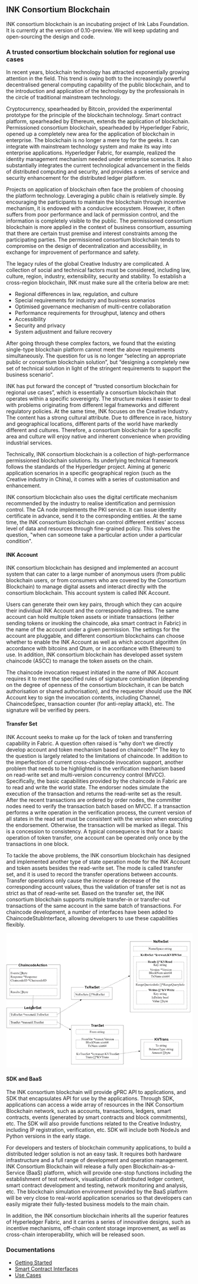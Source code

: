 ## INK Consortium Blockchain

INK consortium blockchain is an incubating project of Ink Labs Foundation. It is currently at the version of 0.10-preview. We will keep updating and open-sourcing the design and code.

### A trusted consortium blockchain solution for regional use cases

In recent years, blockchain technology has attracted exponentially growing attention in the field. This trend is owing both to the increasingly powerful decentralised general computing capability of the public blockchain, and to the introduction and application of the technology by the professionals in the circle of traditional mainstream technology.

Cryptocurrency, spearheaded by Bitcoin, provided the experimental prototype for the principle of the blockchain technology. Smart contract platform, spearheaded by Ethereum, extends the application of blockchain. Permissioned consortium blockchain, spearheaded by Hyperledger Fabric, opened up a completely new area for the application of blockchain in enterprise. The blockchain is no longer a mere toy for the geeks. It can integrate with mainstream technology system and make its way into enterprise applications. Hyperledger Fabric, for example, realized the identity management mechanism needed under enterprise scenarios. It also substantially integrates the current technological advancement in the fields of distributed computing and security, and provides a series of service and security enhancement for the distributed ledger platform.

Projects on application of blockchain often face the problem of choosing the platform technology. Leveraging a public chain is relatively simple. By encouraging the participants to maintain the blockchain through incentive mechanism, it is endowed with a conducive ecosystem. However, it often suffers from poor performance and lack of permission control, and the information is completely visible to the public. The permissioned consortium blockchain is more applied in the context of business consortium, assuming that there are certain trust premise and interest constraints among the participating parties. The permissioned consortium blockchain tends to compromise on the design of decentralization and accessibility, in exchange for improvement of performance and safety.

The legacy rules of the global Creative Industry are complicated. A collection of social and technical factors must be considered, including law, culture, region, industry, extensibility, security and stability. To establish a cross-region blockchain, INK must make sure all the criteria below are met:

* Regional differences in law, regulation, and culture
* Special requirements for industry and business scenarios
* Optimised governance mechanism of multi-centre collaboration
* Performance requirements for throughput, latency and others
* Accessibility
* Security and privacy
* System adjustment and failure recovery

After going through these complex factors, we found that the existing single-type blockchain platform cannot meet the above requirements simultaneously. The question for us is no longer “selecting an appropriate public or consortium blockchain solution”, but “designing a completely new set of technical solution in light of the stringent requirements to support the business scenario”.

INK has put forward the concept of “trusted consortium blockchain for regional use cases”, which is essentially a consortium blockchain that operates within a specific sovereignty. The structure makes it easier to deal with problems originating from different legal frameworks and different regulatory policies. At the same time, INK focuses on the Creative Industry. The content has a strong cultural attribute. Due to difference in race, history and geographical locations, different parts of the world have markedly different and cultures. Therefore, a consortium blockchain for a specific area and culture will enjoy native and inherent convenience when providing industrial services.

Technically, INK consortium blockchain is a collection of high-performance permissioned blockchain solutions. Its underlying technical framework follows the standards of the Hyperledger project. Aiming at generic application scenarios in a specific geographical region (such as the Creative industry in China), it comes with a series of customisation and enhancement.

INK consortium blockchain also uses the digital certificate mechanism recommended by the industry to realise identification and permission control. The CA node implements the PKI service. It can issue identity certificate in advance, send it to the corresponding entities. At the same time, the INK consortium blockchain can control different entities’ access level of data and resources through fine-grained policy. This solves the question, "when can someone take a particular action under a particular condition".

#### INK Account

INK consortium blockchain has designed and implemented an account system that can cater to a large number of anonymous users (from public blockchain users, or from consumers who are covered by the Consortium Blockchain) to manage digital assets and interact directly with the consortium blockchain. This account system is called INK Account.

Users can generate their own key pairs, through which they can acquire their individual INK Account and the corresponding address. The same account can hold multiple token assets or initiate transactions (either sending tokens or invoking the chaincode, aka smart contract in Fabric) in the name of the account under a given permission. The settings for the account are pluggable, and different consortium blockchains can choose whether to enable the INK Account as well as which account algorithm (in accordance with bitcoins and Qtum, or in accordance with Ethereum) to use. In addition, INK consortium blockchain has developed asset system chaincode (ASCC) to manage the token assets on the chain.

The chaincode invocation request initiated in the name of INK Account requires it to meet the specified rules of signature combination (depending on the degree of openness of the consortium blockchain, it can be batch authorisation or shared authorisation), and the requester should use the INK Account key to sign the invocation contents, including Channel, ChaincodeSpec, transaction counter (for anti-replay attack), etc. The signature will be verified by peers.

#### Transfer Set

INK Account seeks to make up for the lack of token and transferring capability in Fabric. A question often raised is “why don’t we directly develop account and token mechanism based on chaincode?” The key to the question is largely related to the limitations of chaincode. In addition to the imperfection of current cross-chaincode invocation support, another problem that needs to be highlighted is the verification mechanism based on read-write set and multi-version concurrency control (MVCC). Specifically, the basic capabilities provided by the chaincode in Fabric are to read and write the world state. The endorser nodes simulate the execution of the transaction and returns the read-write set as the result. After the recent transactions are ordered by order nodes, the committer nodes need to verify the transaction batch based on MVCC. If a transaction performs a write operation in the verification process, the current version of all states in the read set must be consistent with the version when executing the endorsement. Otherwise, the transaction will be marked as illegal. This is a concession to consistency. A typical consequence is that for a basic operation of token transfer, one account can be operated only once by the transactions in one block.

To tackle the above problems, the INK consortium blockchain has designed and implemented another type of state operation mode for the INK Account and token assets besides the read-write set. The mode is called transfer set, and it is used to record the transfer operations between accounts. Transfer operations only cause the increase or decrease of the corresponding account values, thus the validation of transfer set is not as strict as that of read-write set. Based on the transfer set, the INK consortium blockchain supports multiple transfer-in or transfer-out transactions of the same account in the same batch of transactions. For chaincode development, a number of interfaces have been added to ChaincodeStubInterface, allowing developers to use these capabilities flexibly.

![transfer_set](docs/images/transet.png)

#### SDK and BaaS

The INK consortium blockchain will provide gPRC API to applications, and SDK that encapsulates API for use by the applications. Through SDK, applications can access a wide array of resources in the INK Consortium Blockchain network, such as accounts, transactions, ledgers, smart contracts, events (generated by smart contracts and block commitments), etc. The SDK will also provide functions related to the Creative Industry, including IP registration, verification, etc. SDK will include both NodeJs and Python versions in the early stage.

For developers and testers of blockchain community applications, to build a distributed ledger solution is not an easy task. It requires both hardware infrastructure and a full range of development and operation management. INK Consortium Blockchain will release a fully open Blockchain-as-a-Service (BaaS) platform, which will provide one-stop functions including the establishment of test network, visualization of distributed ledger content, smart contract development and testing, network monitoring and analysis, etc. The blockchain simulation environment provided by the BaaS platform will be very close to real-world application scenarios so that developers can easily migrate their fully-tested business models to the main chain.

In addition, the INK consortium blockchain inherits all the superior features of Hyperledger Fabric, and it carries a series of innovative designs, such as incentive mechanisms, off-chain content storage improvement, as well as cross-chain interoperability, which will be released soon.

### Documentations

* [Getting Started](docs/getting-started.md)
* [Smart Contract Interfaces](docs/chaincode_interfaces.md)
* [Use Cases](docs/usecases.md)
